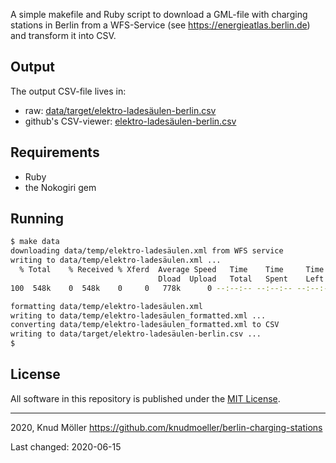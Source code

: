 A simple makefile and Ruby script to download a GML-file with charging stations in Berlin from a WFS-Service (see https://energieatlas.berlin.de) and transform it into CSV.

## Output

The output CSV-file lives in:

* raw: [data/target/elektro-ladesäulen-berlin.csv](data/target/elektro-ladesäulen-berlin.csv)
* github's CSV-viewer: [elektro-ladesäulen-berlin.csv](https://github.com/knudmoeller/berlin-charging-stations/blob/master/data/target/elektro-ladesäulen-berlin.csv)

## Requirements

* Ruby
* the Nokogiri gem

## Running

```bash
$ make data
downloading data/temp/elektro-ladesäulen.xml from WFS service
writing to data/temp/elektro-ladesäulen.xml ...
  % Total    % Received % Xferd  Average Speed   Time    Time     Time  Current
                                 Dload  Upload   Total   Spent    Left  Speed
100  548k    0  548k    0     0   778k      0 --:--:-- --:--:-- --:--:--  778k

formatting data/temp/elektro-ladesäulen.xml
writing to data/temp/elektro-ladesäulen_formatted.xml ...
converting data/temp/elektro-ladesäulen_formatted.xml to CSV
writing to data/target/elektro-ladesäulen-berlin.csv ...
$
```

## License

All software in this repository is published under the [MIT License](LICENSE).

---

2020, Knud Möller
https://github.com/knudmoeller/berlin-charging-stations

Last changed: 2020-06-15
